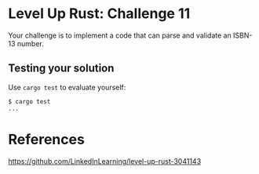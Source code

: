 # Level Up Rust: Challenge 11

Your challenge is to implement a code that
can parse and validate an ISBN-13 number.

## Testing your solution

Use `cargo test` to evaluate yourself:

```console
$ cargo test
...
```

# References
https://github.com/LinkedInLearning/level-up-rust-3041143
